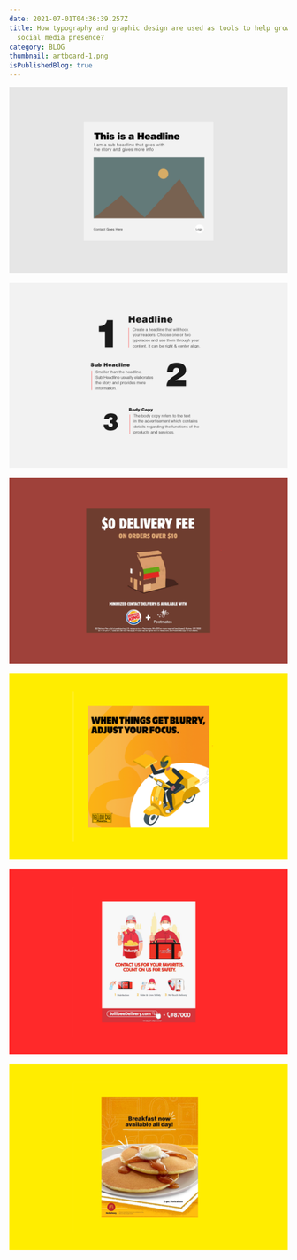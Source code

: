 ```yaml
---
date: 2021-07-01T04:36:39.257Z
title: How typography and graphic design are used as tools to help grow your
  social media presence?
category: BLOG
thumbnail: artboard-1.png
isPublishedBlog: true
---
```

![](artboard-1-copy.png)

![](artboard-2.png)

![](artboard-3.png)

![](artboard-4.png)

![](artboard-5.png)

![](artboard-6.png)